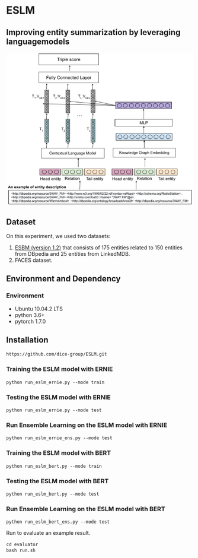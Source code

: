 # ESLM
##  Improving entity summarization by leveraging languagemodels

<p align="center">
<img src="eslm.png">
</p>

## Dataset

On this experiment, we used two datasets:
1. [ESBM (version 1.2)](https://github.com/nju-websoft/ESBM/tree/master/v1.2) that consists of 175 entities related to 150 entities from DBpedia and 25 entities from LinkedMDB.
2. FACES dataset.

## Environment and Dependency

### Environment

* Ubuntu 10.04.2 LTS
* python 3.6+
* pytorch 1.7.0

## Installation
```
https://github.com/dice-group/ESLM.git
```

### Training the ESLM model with ERNIE

```
python run_eslm_ernie.py --mode train
```

### Testing the ESLM model with ERNIE

```
python run_eslm_ernie.py --mode test
```

### Run Ensemble Learning on the ESLM model with ERNIE

```
python run_eslm_ernie_ens.py --mode test
```

### Training the ESLM model with BERT

```
python run_eslm_bert.py --mode train
```

### Testing the ESLM model with BERT

```
python run_eslm_bert.py --mode test
```

### Run Ensemble Learning on the ESLM model with BERT

```
python run_eslm_bert_ens.py --mode test
```

Run to evaluate an example result.
```
cd evaluator
bash run.sh
```
